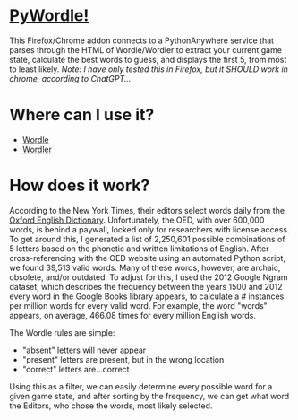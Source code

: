 # [PyWordle!](https://addons.mozilla.org/en-US/firefox/addon/pywordle/)
This Firefox/Chrome addon connects to a PythonAnywhere service that parses through the HTML of Wordle/Wordler to extract your current game state, calculate the best words to guess, and displays the first 5, from most to least likely. 
*Note: I have only tested this in Firefox, but it SHOULD work in chrome, according to ChatGPT...*

# Where can I use it?
- [Wordle](www.nytimes.com/games/wordle/)
- [Wordler](https://wordly.org/)

# How does it work?
According to the New York Times, their editors select words daily from the [Oxford English Dictionary](https://www.oed.com/). Unfortunately, the OED, with over 600,000 words, is behind a paywall, locked only for researchers with license access. To get around this, I generated a list of 2,250,601 possible combinations of 5 letters based on the phonetic and written limitations of English. After cross-referencing with the OED website using an automated Python script, we found 39,513 valid words. Many of these words, however, are archaic, obsolete, and/or outdated. To adjust for this, I used the 2012 Google Ngram dataset, which describes the frequency between the years 1500 and 2012 every word in the Google Books library appears, to calculate a # instances per million words for every valid word. For example, the word "words" appears, on average, 466.08 times for every million English words.

The Wordle rules are simple:
- "absent" letters will never appear
- "present" letters are present, but in the wrong location
- "correct" letters are...correct

Using this as a filter, we can easily determine every possible word for a given game state, and after sorting by the frequency, we can get what word the Editors, who chose the words, most likely selected.
